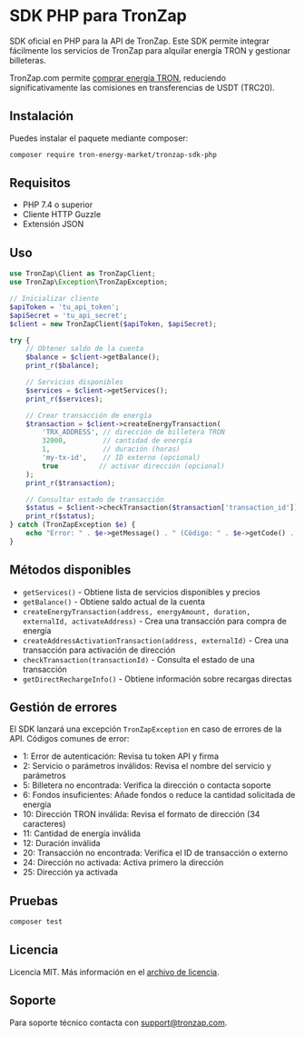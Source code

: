 # SDK PHP para TronZap

SDK oficial en PHP para la API de TronZap.
Este SDK permite integrar fácilmente los servicios de TronZap para alquilar energía TRON y gestionar billeteras.

TronZap.com permite [comprar energía TRON](https://tronzap.com/), reduciendo significativamente las comisiones en transferencias de USDT (TRC20).

## Instalación

Puedes instalar el paquete mediante composer:

```bash
composer require tron-energy-market/tronzap-sdk-php
```

## Requisitos

- PHP 7.4 o superior
- Cliente HTTP Guzzle
- Extensión JSON

## Uso

```php
use TronZap\Client as TronZapClient;
use TronZap\Exception\TronZapException;

// Inicializar cliente
$apiToken = 'tu_api_token';
$apiSecret = 'tu_api_secret';
$client = new TronZapClient($apiToken, $apiSecret);

try {
    // Obtener saldo de la cuenta
    $balance = $client->getBalance();
    print_r($balance);

    // Servicios disponibles
    $services = $client->getServices();
    print_r($services);

    // Crear transacción de energía
    $transaction = $client->createEnergyTransaction(
        'TRX_ADDRESS', // dirección de billetera TRON
        32000,         // cantidad de energía
        1,             // duración (horas)
        'my-tx-id',    // ID externo (opcional)
        true          // activar dirección (opcional)
    );
    print_r($transaction);

    // Consultar estado de transacción
    $status = $client->checkTransaction($transaction['transaction_id']);
    print_r($status);
} catch (TronZapException $e) {
    echo "Error: " . $e->getMessage() . " (Código: " . $e->getCode() . ")\n";
}
```

## Métodos disponibles

- `getServices()` - Obtiene lista de servicios disponibles y precios
- `getBalance()` - Obtiene saldo actual de la cuenta
- `createEnergyTransaction(address, energyAmount, duration, externalId, activateAddress)` - Crea una transacción para compra de energía
- `createAddressActivationTransaction(address, externalId)` - Crea una transacción para activación de dirección
- `checkTransaction(transactionId)` - Consulta el estado de una transacción
- `getDirectRechargeInfo()` - Obtiene información sobre recargas directas

## Gestión de errores

El SDK lanzará una excepción `TronZapException` en caso de errores de la API. Códigos comunes de error:

- 1: Error de autenticación: Revisa tu token API y firma
- 2: Servicio o parámetros inválidos: Revisa el nombre del servicio y parámetros
- 5: Billetera no encontrada: Verifica la dirección o contacta soporte
- 6: Fondos insuficientes: Añade fondos o reduce la cantidad solicitada de energía
- 10: Dirección TRON inválida: Revisa el formato de dirección (34 caracteres)
- 11: Cantidad de energía inválida
- 12: Duración inválida
- 20: Transacción no encontrada: Verifica el ID de transacción o externo
- 24: Dirección no activada: Activa primero la dirección
- 25: Dirección ya activada

## Pruebas

```bash
composer test
```

## Licencia

Licencia MIT. Más información en el [archivo de licencia](LICENSE).

## Soporte

Para soporte técnico contacta con [support@tronzap.com](mailto:support@tronzap.com).
